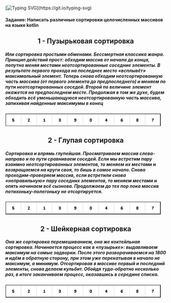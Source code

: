 [![Typing SVG](https://readme-typing-svg.herokuapp.com?color=%2336BCF7&lines=Сортировки+на+языке+Kotlin!)](https://git.io/typing-svg)
<h4 align="left">Задание: Написать различные сортировки целочисленных массивов на языке kotlin</> 
<h2 align="center">1 - Пузырьковая сортировка</h2> 
<h5 align="left">Или сортировка простыми обменами. Бессмертная классика жанра. Принцип действий прост: обходим массив от начала до конца, попутно меняя местами неотсортированные соседние элементы. В результате первого прохода на последнее место «всплывёт» максимальный элемент. Теперь снова обходим неотсортированную часть массива (от первого элемента до предпоследнего) и меняем по пути неотсортированных соседей. Второй по величине элемент окажется на предпоследнем месте. Продолжая в том же духе, будем обходить всё уменьшающуюся неотсортированную часть массива, запихивая найденные максимумы в конец</h5>
<img src="https://github.com/MaxZazulin/sorting/blob/main/Gif.gif"> 
<h2 align="center">2 - Глупая сортировка</h2> 
<h5 align="left">Сортировка и впрямь глупейшая. Просматриваем массив слева-направо и по пути сравниваем соседей. Если мы встретим пару взаимно неотсортированных элементов, то меняем их местами и возвращаемся на круги своя, то бишь в самое начало. Снова проходим-проверяем массив, если встретили снова «неправильную» пару соседних элементов, то меняем местами и опять начинаем всё сызнова. Продолжаем до тех пор пока массив потихоньку-полегоньку не отсортируется.</h5>
<img src="https://github.com/MaxZazulin/Sorting/blob/main/ГлупаяСортировка.gif"> 
<h2 align="center">2 - Шейкерная сортировка</h2> 
<h5 align="left">Она же сортировка перемешиванием, она же коктейльная сортировка. Начинается процесс как в «пузырьке»: выдавливаем максимум на самые задворки. После этого разворачиваемся на 1800 и идём в обратную сторону, при этом уже перекатывая в начало не максимум, а минимум. Отсортировав в массиве первый и последний элементы, снова делаем кульбит. Обойдя туда-обратно несколько раз, в итоге заканчиваем процесс, оказавшись в середине списка.</h5>
<img src="https://github.com/MaxZazulin/Sorting/blob/main/Materials/Шейкерная%20сортировка.gif"> 
